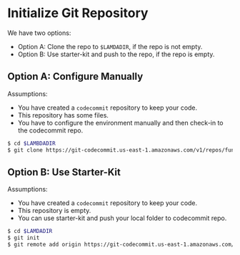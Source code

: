 # Initialize Git Repository

We have two options:

- Option A: Clone the repo to `$LAMDADIR`, if the repo is not empty.
- Option B: Use starter-kit and push to the repo, if the repo is empty.

## Option A: Configure Manually

Assumptions:

- You have created a `codecommit` repository to keep your code.
- This repository has some files.
- You have to configure the environment manually and then check-in to the codecommit repo.


```bash
$ cd $LAMBDADIR
$ git clone https://git-codecommit.us-east-1.amazonaws.com/v1/repos/function-one .
```

## Option B: Use Starter-Kit

Assumptions:

- You have created a `codecommit` repository to keep your code.
- This repository is empty.
- You can use starter-kit and push your local folder to codecommit repo.

```bash
$ cd $LAMDADIR
$ git init
$ git remote add origin https://git-codecommit.us-east-1.amazonaws.com/v1/repos/function-one
```


